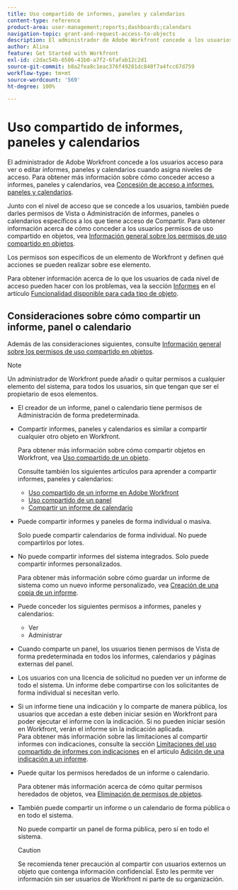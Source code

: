 ```yaml
---
title: Uso compartido de informes, paneles y calendarios
content-type: reference
product-area: user-management;reports;dashboards;calendars
navigation-topic: grant-and-request-access-to-objects
description: El administrador de Adobe Workfront concede a los usuarios acceso para ver o editar informes, paneles y calendarios cuando asigna niveles de acceso. Para obtener más información sobre la concesión de acceso a informes, paneles y calendarios, consulte Concesión de acceso a informes, paneles y calendarios.
author: Alina
feature: Get Started with Workfront
exl-id: c2dac54b-6506-41b0-a7f2-6fafab12c2d1
source-git-commit: b8a2fea8c1eac376f49201dc840f7a4fcc67d759
workflow-type: tm+mt
source-wordcount: '569'
ht-degree: 100%

---
```


# Uso compartido de informes, paneles y calendarios

El administrador de Adobe Workfront concede a los usuarios acceso para ver o editar informes, paneles y calendarios cuando asigna niveles de acceso. Para obtener más información sobre cómo conceder acceso a informes, paneles y calendarios, vea [Concesión de acceso a informes, paneles y calendarios](../../administration-and-setup/add-users/configure-and-grant-access/grant-access-reports-dashboards-calendars.md).

Junto con el nivel de acceso que se concede a los usuarios, también puede darles permisos de Vista o Administración de informes, paneles o calendarios específicos a los que tiene acceso de Compartir. Para obtener información acerca de cómo conceder a los usuarios permisos de uso compartido en objetos, vea [Información general sobre los permisos de uso compartido en objetos](../../workfront-basics/grant-and-request-access-to-objects/sharing-permissions-on-objects-overview.md).

Los permisos son específicos de un elemento de Workfront y definen qué acciones se pueden realizar sobre ese elemento.

Para obtener información acerca de lo que los usuarios de cada nivel de acceso pueden hacer con los problemas, vea la sección [Informes](../../administration-and-setup/add-users/access-levels-and-object-permissions/functionality-available-for-each-object-type.md#reports) en el artículo [Funcionalidad disponible para cada tipo de objeto](../../administration-and-setup/add-users/access-levels-and-object-permissions/functionality-available-for-each-object-type.md).

## Consideraciones sobre cómo compartir un informe, panel o calendario

Además de las consideraciones siguientes, consulte [Información general sobre los permisos de uso compartido en objetos](../../workfront-basics/grant-and-request-access-to-objects/sharing-permissions-on-objects-overview.md).

>[!NOTE]
>
>Un administrador de Workfront puede añadir o quitar permisos a cualquier elemento del sistema, para todos los usuarios, sin que tengan que ser el propietario de esos elementos.

* El creador de un informe, panel o calendario tiene permisos de Administración de forma predeterminada.
* Compartir informes, paneles y calendarios es similar a compartir cualquier otro objeto en Workfront.

  Para obtener más información sobre cómo compartir objetos en Workfront, vea [Uso compartido de un objeto](../../workfront-basics/grant-and-request-access-to-objects/share-an-object.md).

  Consulte también los siguientes artículos para aprender a compartir informes, paneles y calendarios:

   * [Uso compartido de un informe en Adobe Workfront](../../reports-and-dashboards/reports/creating-and-managing-reports/share-report.md)
   * [Uso compartido de un panel](../../reports-and-dashboards/dashboards/creating-and-managing-dashboards/share-dashboard.md)
   * [Compartir un informe de calendario](../../reports-and-dashboards/reports/calendars/share-a-calendar-report.md)

* Puede compartir informes y paneles de forma individual o masiva.

  Solo puede compartir calendarios de forma individual. No puede compartirlos por lotes.

* No puede compartir informes del sistema integrados. Solo puede compartir informes personalizados.

  Para obtener más información sobre cómo guardar un informe de sistema como un nuevo informe personalizado, vea [Creación de una copia de un informe](../../reports-and-dashboards/reports/creating-and-managing-reports/create-copy-report.md).

* Puede conceder los siguientes permisos a informes, paneles y calendarios:

   * Ver
   * Administrar

* Cuando comparte un panel, los usuarios tienen permisos de Vista de forma predeterminada en todos los informes, calendarios y páginas externas del panel.
* Los usuarios con una licencia de solicitud no pueden ver un informe de todo el sistema. Un informe debe compartirse con los solicitantes de forma individual si necesitan verlo.
* Si un informe tiene una indicación y lo comparte de manera pública, los usuarios que accedan a este deben iniciar sesión en Workfront para poder ejecutar el informe con la indicación. Si no pueden iniciar sesión en Workfront, verán el informe sin la indicación aplicada.\
  Para obtener más información sobre las limitaciones al compartir informes con indicaciones, consulte la sección [Limitaciones del uso compartido de informes con indicaciones](../../reports-and-dashboards/reports/creating-and-managing-reports/add-prompt-report.md#limitations-of-running-public-prompted-reports) en el artículo [Adición de una indicación a un informe](../../reports-and-dashboards/reports/creating-and-managing-reports/add-prompt-report.md).

* Puede quitar los permisos heredados de un informe o calendario.

  Para obtener más información acerca de cómo quitar permisos heredados de objetos, vea [Eliminación de permisos de objetos](../../workfront-basics/grant-and-request-access-to-objects/remove-permissions-from-objects.md).

* También puede compartir un informe o un calendario de forma pública o en todo el sistema.

  No puede compartir un panel de forma pública, pero sí en todo el sistema.

  >[!CAUTION]
  >
  >Se recomienda tener precaución al compartir con usuarios externos un objeto que contenga información confidencial. Esto les permite ver información sin ser usuarios de Workfront ni parte de su organización.
